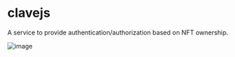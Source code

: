# clavejs
A service to provide authentication/authorization based on NFT ownership.

![image](https://user-images.githubusercontent.com/94210025/207458429-31da1850-1729-4296-b042-d760f9b1b783.png)

